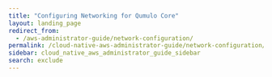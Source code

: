```yaml
---
title: "Configuring Networking for Qumulo Core"
layout: landing_page
redirect_from:
  - /aws-administrator-guide/network-configuration/
permalink: /cloud-native-aws-administrator-guide/network-configuration/
sidebar: cloud_native_aws_administrator_guide_sidebar
search: exclude
---
```

